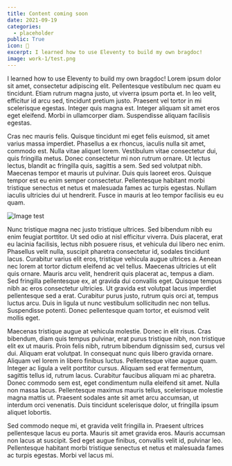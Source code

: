 ```yaml
---
title: Content coming soon
date: 2021-09-19
categories:
  - placeholder
public: True
icon: 🎈
excerpt: I learned how to use Eleventy to build my own bragdoc!
image: work-1/test.png
---
```


I learned how to use Eleventy to build my own bragdoc!
Lorem ipsum dolor sit amet, consectetur adipiscing elit. Pellentesque vestibulum nec quam eu tincidunt. Etiam rutrum magna justo, ut viverra ipsum porta et. In leo velit, efficitur id arcu sed, tincidunt pretium justo. Praesent vel tortor in mi scelerisque egestas. Integer quis magna est. Integer aliquam sit amet eros eget eleifend. Morbi in ullamcorper diam. Suspendisse aliquam facilisis egestas.

Cras nec mauris felis. Quisque tincidunt mi eget felis euismod, sit amet varius massa imperdiet. Phasellus a ex rhoncus, iaculis nulla sit amet, commodo est. Nulla vitae aliquet lorem. Vestibulum vitae consectetur dui, quis fringilla metus. Donec consectetur mi non rutrum ornare. Ut lectus lectus, blandit ac fringilla quis, sagittis a sem. Sed sed volutpat nibh. Maecenas tempor et mauris ut pulvinar. Duis quis laoreet eros. Quisque tempor est eu enim semper consectetur. Pellentesque habitant morbi tristique senectus et netus et malesuada fames ac turpis egestas. Nullam iaculis ultricies dui ut hendrerit. Fusce in mauris at leo tempor facilisis eu eu quam.

![Image test](https://images.unsplash.com/photo-1523288863878-c79329df9b88)

Nunc tristique magna nec justo tristique ultrices. Sed bibendum nibh eu enim feugiat porttitor. Ut sed odio at nisl efficitur viverra. Duis placerat, erat eu lacinia facilisis, lectus nibh posuere risus, et vehicula dui libero nec enim. Phasellus velit nulla, suscipit pharetra consectetur id, sodales tincidunt lacus. Curabitur varius elit eros, tristique vehicula augue ultrices a. Aenean nec lorem at tortor dictum eleifend ac vel tellus. Maecenas ultricies ut elit quis ornare. Mauris arcu velit, hendrerit quis placerat ac, tempus a diam. Sed fringilla pellentesque ex, at gravida dui convallis eget. Quisque tempus nibh ac eros consectetur ultricies. Ut gravida est volutpat lacus imperdiet pellentesque sed a erat. Curabitur purus justo, rutrum quis orci at, tempus luctus arcu. Duis in ligula ut nunc vestibulum sollicitudin nec non tellus. Suspendisse potenti. Donec pellentesque quam tortor, et euismod velit mollis eget.

Maecenas tristique augue at vehicula molestie. Donec in elit risus. Cras bibendum, diam quis tempus pulvinar, erat purus tristique nibh, non tristique elit ex ut mauris. Proin felis nibh, rutrum bibendum dignissim sed, cursus vel dui. Aliquam erat volutpat. In consequat nunc quis libero gravida ornare. Aliquam vel lorem in libero finibus luctus. Pellentesque vitae augue quam. Integer ac ligula a velit porttitor cursus. Aliquam sed erat fermentum, sagittis tellus id, rutrum lacus. Curabitur faucibus aliquam mi ac pharetra. Donec commodo sem est, eget condimentum nulla eleifend sit amet. Nulla non massa lacus. Pellentesque maximus mauris tellus, scelerisque molestie magna mattis ut. Praesent sodales ante sit amet arcu accumsan, ut interdum orci venenatis. Duis tincidunt scelerisque dolor, ut fringilla ipsum aliquet lobortis.

Sed commodo neque mi, et gravida velit fringilla in. Praesent ultrices pellentesque lacus eu porta. Mauris sit amet gravida eros. Mauris accumsan non lacus at suscipit. Sed eget augue finibus, convallis velit id, pulvinar leo. Pellentesque habitant morbi tristique senectus et netus et malesuada fames ac turpis egestas. Morbi vel lacus mi.
